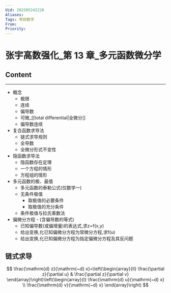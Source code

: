 ```yaml
---
Uid: 202305242228
Aliases: 
Tags: 考研数学 
From: 
Priority: 
---
```

# 张宇高数强化_第 13 章_多元函数微分学

## Content
---
- 概念
	- 极限
	- 连续
	- 偏导数
	- 可微_[[total differential|全微分]]
	- 偏导数连续
- 复合函数求导法
	- 链式求导规则
	- 全导数
	- 全微分形式不变性
- 隐函数求导法
	- 隐函数存在定理
	- 一个方程的情形
	- 方程组的情形
- 多元函数的极、最值
	- 多元函数的泰勒公式(仅数学一)
	- 无条件极值
		- 取极值的必要条件
		- 取极值的充分条件
	- 条件极值与拉氏乘数法
- 偏微分方程 - (含偏导数的等式)
	- 已知偏导数(或偏增量)的表达式,求z=f(x,y)
	- 给出变换,化已知偏微分方程为常微分方程,求f(u)
	- 给出变换,化已知偏微分方程为指定偏微分方程及其反问题

## 链式求导

$$
\frac{\mathrm{d} z}{\mathrm{~d} x}=\left(\begin{array}{ll}
\frac{\partial z}{\partial u} & \frac{\partial z}{\partial v}
\end{array}\right)\left(\begin{array}{l}
\frac{\mathrm{d} u}{\mathrm{~d} x} \\
\frac{\mathrm{d} v}{\mathrm{~d} x}
\end{array}\right)
$$